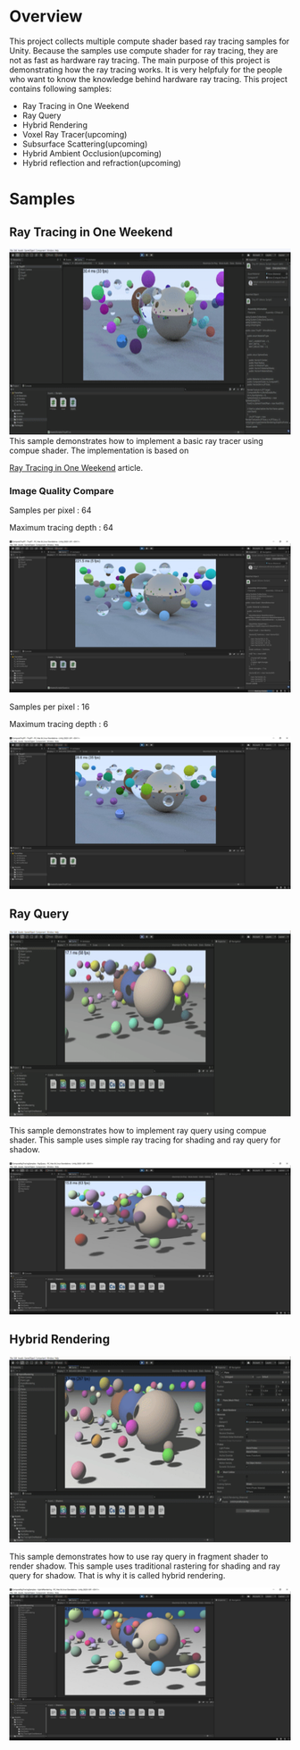 # Overview

This project collects multiple compute shader based ray tracing samples for Unity. Because the samples use compute shader for ray tracing, they are not as fast as hardware ray tracing. The main purpose of this project is demonstrating how the ray tracing works. It is very helpfuly for the people who want to know the knowledge behind hardware ray tracing. This project contains following samples:

- Ray Tracing in One Weekend
- Ray Query
- Hybrid Rendering
- Voxel Ray Tracer(upcoming)
- Subsurface Scattering(upcoming)
- Hybrid Ambient Occlusion(upcoming)
- Hybrid reflection and refraction(upcoming)

# Samples

## Ray Tracing in One Weekend 
<img src="./Screenshot.gif" height="333px" width="640px" >
This sample demonstrates how to implement a basic ray tracer using compue shader. The implementation is based on

[Ray Tracing in One Weekend](https://raytracing.github.io/books/RayTracingInOneWeekend.html) article.

### Image Quality Compare

Samples per pixel  : 64

Maximum tracing depth : 64

![](Screenshot_64x64.jpg)


Samples per pixel  : 16

Maximum tracing depth : 6

![](Screenshot.jpg)

## Ray Query
<img src="./RayQuery_Screenshot.gif" height="333px" width="640px" >

This sample demonstrates how to implement ray query using compue shader. This sample uses simple ray tracing for shading and ray query for shadow.

![](RayQuery_Screenshot.jpg)

## Hybrid Rendering
<img src="./HybridRendering_Screenshot.gif" height="333px" width="640px" >

This sample demonstrates how to use ray query in fragment shader to render shadow. This sample uses traditional rastering for shading and ray query for shadow. That is why it is called hybrid rendering.

![](HybridRendering_Screenshot.jpg)






 
